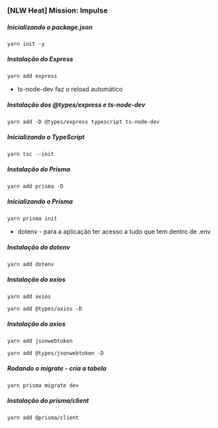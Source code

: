 ### [NLW Heat] Mission: Impulse

##### Inicializando o package.json
```
yarn init -y
```

##### Instalação do Express
```
yarn add express
```

- ts-node-dev faz o reload automático

##### Instalação dos @types/express e ts-node-dev
```
yarn add -D @types/express typescript ts-node-dev
```

##### Inicializando o TypeScript
```
yarn tsc --init
```

##### Instalação do Prisma
```
yarn add prisma -D
```

##### Inicializando o Prisma
```
yarn prisma init
```

- dotenv - para a aplicação ter acesso a tudo que tem dentro de .env

##### Instalação do dotenv
```
yarn add dotenv
```

##### Instalação do axios
```
yarn add axios
```
```
yarn add @types/axios -D
```

##### Instalação do axios
```
yarn add jsonwebtoken
```

```
yarn add @types/jsonwebtoken -D
```

##### Rodando o migrate - cria a tabela
```
yarn prisma migrate dev
```

##### Instalação do prisma/client
```
yarn add @prisma/client
```
